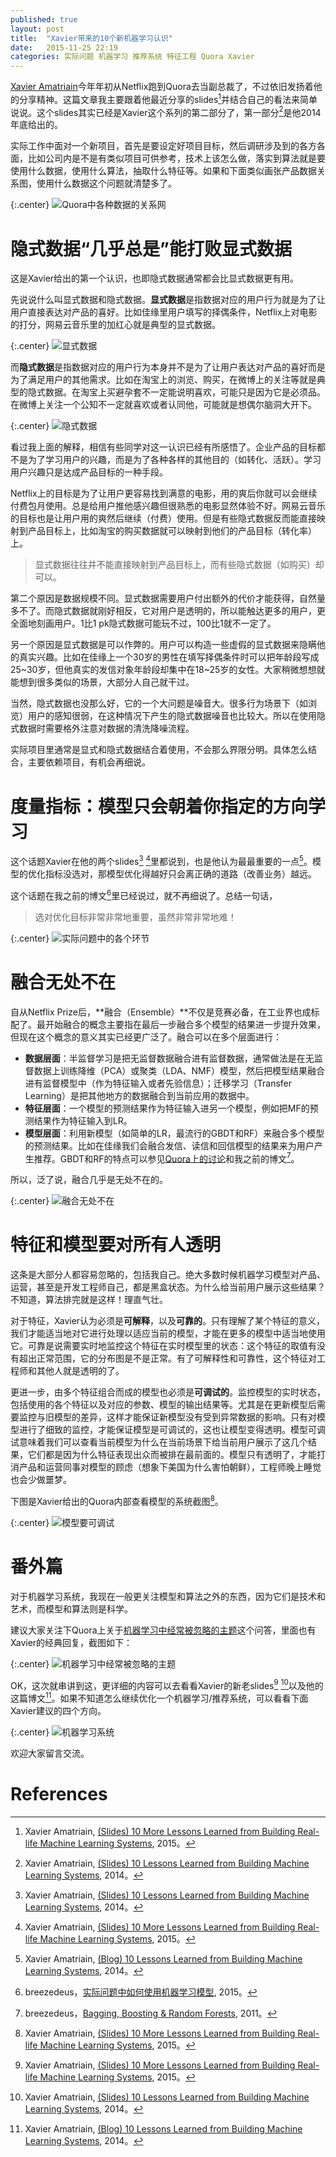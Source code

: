 ```yaml
---
published: true
layout: post
title:  "Xavier带来的10个新机器学习认识"
date:   2015-11-25 22:19
categories: 实际问题 机器学习 推荐系统 特征工程 Quora Xavier
---
```


[Xavier Amatriain](https://www.quora.com/profile/Xavier-Amatriain)今年年初从Netflix跑到Quora去当副总裁了，不过依旧发扬着他的分享精神。这篇文章我主要跟着他最近分享的slides[^lessons15]并结合自己的看法来简单说说。这个slides其实已经是Xavier这个系列的第二部分了，第一部分[^lessons14]是他2014年底给出的。

实际工作中面对一个新项目，首先是要设定好项目目标，然后调研涉及到的各方各面，比如公司内是不是有类似项目可供参考，技术上该怎么做，落实到算法就是要使用什么数据，使用什么算法，抽取什么特征等。如果和下面类似画张产品数据关系图，使用什么数据这个问题就清楚多了。

{:.center}
![Quora中各种数据的关系网][relation]

# 隐式数据“几乎总是”能打败显式数据

这是Xavier给出的第一个认识，也即隐式数据通常都会比显式数据更有用。

先说说什么叫显式数据和隐式数据。**显式数据**是指数据对应的用户行为就是为了让用户直接表达对产品的喜好。比如佳缘里用户填写的择偶条件，Netflix上对电影的打分，网易云音乐里的加红心就是典型的显式数据。

{:.center}
![显式数据][explict_data]

而**隐式数据**是指数据对应的用户行为本身并不是为了让用户表达对产品的喜好而是为了满足用户的其他需求。比如在淘宝上的浏览、购买，在微博上的关注等就是典型的隐式数据。在淘宝上买避孕套不一定能说明喜欢，可能只是因为它是必须品。在微博上关注一个公知不一定就喜欢或者认同他，可能就是想偶尔脑洞大开下。

{:.center}
![隐式数据][implict_data]

看过我上面的解释，相信有些同学对这一认识已经有所感悟了。企业产品的目标都不是为了学习用户的兴趣，而是为了各种各样的其他目的（如转化、活跃）。学习用户兴趣只是达成产品目标的一种手段。

Netflix上的目标是为了让用户更容易找到满意的电影，用的爽后你就可以会继续付费包月使用。总是给用户推他感兴趣但很熟悉的电影显然体验不好。网易云音乐的目标也是让用户用的爽然后继续（付费）使用。但是有些隐式数据反而能直接映射到产品目标上，比如淘宝的购买数据就可以映射到他们的产品目标（转化率）上。

> 显式数据往往并不能直接映射到产品目标上，而有些隐式数据（如购买）却可以。

第二个原因是数据规模不同。显式数据需要用户付出额外的代价才能获得，自然量多不了。而隐式数据就刚好相反，它对用户是透明的，所以能触达更多的用户，更全面地刻画用户。1比1 pk隐式数据可能玩不过，100比1就不一定了。

另一个原因是显式数据是可以作弊的。用户可以构造一些虚假的显式数据来隐瞒他的真实兴趣。比如在佳缘上一个30岁的男性在填写择偶条件时可以把年龄段写成25~30岁，但他真实的发信对象年龄段却集中在18~25岁的女性。大家稍微想想就能想到很多类似的场景，大部分人自己就干过。

当然，隐式数据也没那么好，它的一个大问题是噪音大。很多行为场景下（如浏览）用户的感知很弱，在这种情况下产生的隐式数据噪音也比较大。所以在使用隐式数据时需要格外注意对数据的清洗降噪流程。

实际项目里通常是显式和隐式数据结合着使用，不会那么界限分明。具体怎么结合，主要依赖项目，有机会再细说。


# 度量指标：模型只会朝着你指定的方向学习

这个话题Xavier在他的两个slides[^lessons14] [^lessons15]里都说到，也是他认为最最重要的一点[^lessons14_detail]。模型的优化指标没选对，那模型优化得越好只会离正确的道路（改善业务）越远。

这个话题在我之前的博文[^meituan_ml]里已经说过，就不再细说了。总结一句话，

> 选对优化目标非常非常地重要，虽然非常非常地难！

{:.center}
![实际问题中的各个环节][modules]


# 融合无处不在

自从Netflix Prize后，**融合（Ensemble）**不仅是竞赛必备，在工业界也成标配了。最开始融合的概念主要指在最后一步融合多个模型的结果进一步提升效果，但现在这个概念的意义其实已经更广泛了。融合可以在多个层面进行：

* **数据层面**：半监督学习是把无监督数据融合进有监督数据，通常做法是在无监督数据上训练降维（PCA）或聚类（LDA、NMF）模型，然后把模型结果融合进有监督模型中（作为特征输入或者先验信息）；迁移学习（Transfer Learning）是把其他地方的数据融合到当前应用的数据中。
* **特征层面**：一个模型的预测结果作为特征输入进另一个模型，例如把MF的预测结果作为特征输入到LR。
* **模型层面**：利用新模型（如简单的LR，最流行的GBDT和RF）来融合多个模型的预测结果。比如在佳缘我们会融合发信、读信和回信模型的结果来为用户产生推荐。GBDT和RF的特点可以参见[Quora上的讨论](https://www.quora.com/When-would-one-use-Random-Forests-over-Gradient-Boosted-Machines-GBMs)和我之前的博文[^bb_rf]。

所以，泛了说，融合几乎是无处不在的。

{:.center}
![融合无处不在][ensemble]


# 特征和模型要对所有人透明

这条是大部分人都容易忽略的，包括我自己。绝大多数时候机器学习模型对产品、运营，甚至是开发工程师自己，都是黑盒状态。为什么给当前用户展示这些结果？不知道，算法排完就是这样！理直气壮。

对于特征，Xavier认为必须是**可解释**，以及**可靠的**。只有理解了某个特征的意义，我们才能适当地对它进行处理以适应当前的模型，才能在更多的模型中适当地使用它。可靠是说需要实时地监控这个特征在实时模型里的状态：这个特征的取值有没有超出正常范围，它的分布图是不是正常。有了可解释性和可靠性，这个特征对工程师和其他人就是透明的了。

更进一步，由多个特征组合而成的模型也必须是**可调试的**。监控模型的实时状态，包括使用的各个特征以及对应的参数、模型的输出结果等。尤其是在更新模型后需要监控与旧模型的差异，这样才能保证新模型没有受到异常数据的影响。只有对模型进行了细致的监控，才能保证模型是可调试的，这也让模型变得透明。模型可调试意味着我们可以查看当前模型为什么在当前场景下给当前用户展示了这几个结果，它们都是因为什么特征表现出众而被排在最前面的。模型只有透明了，才能打消产品和运营同事对模型的顾虑（想象下美国为什么害怕朝鲜），工程师晚上睡觉也会少做噩梦。

下图是Xavier给出的Quora内部查看模型的系统截图[^lessons15]。

{:.center}
![模型要可调试][model_debug]

# 番外篇

对于机器学习系统，我现在一般更关注模型和算法之外的东西，因为它们是技术和艺术，而模型和算法则是科学。

建议大家关注下Quora上关于[机器学习中经常被忽略的主题](https://www.quora.com/Machine-Learning/What-are-the-most-common-topics-omitted-from-machine-learning-courses)这个问答，里面也有Xavier的经典回复，截图如下：

{:.center}
![机器学习中经常被忽略的主题][omitted]


OK，这次就串讲到这，更详细的内容可以去看看Xavier的新老slides[^lessons15] [^lessons14]以及他的这篇博文[^lessons14_detail]。如果不知道怎么继续优化一个机器学习/推荐系统，可以看看下面Xavier建议的四个方向。

{:.center}
![机器学习系统][system]

欢迎大家留言交流。


[relation]: /images/quora_data_relations.png "Quora中各种数据的关系网"
[explict_data]: /images/explict_data.png "显式数据"
[implict_data]: /images/implict_data.png "隐式数据"
[modules]: /images/problem_modules.png "实际问题中的各个环节"
[ensemble]: /images/master_ensemble.png "融合无处不在"
[model_debug]: /images/quora_model_debug.png "模型要可调试"
[omitted]: /images/omitted_ml_topics.png "机器学习中经常被忽略的主题"
[system]: /images/xavier_system.png "机器学习系统"



# References
[^lessons14_detail]: Xavier Amatriain, [(Blog) 10 Lessons Learned from Building Machine Learning Systems](http://technocalifornia.blogspot.com/2014/12/ten-lessons-learned-from-building-real.html), 2014。
[^lessons14]: Xavier Amatriain, [(Slides) 10 Lessons Learned from Building Machine Learning Systems](http://pan.baidu.com/s/1hqloae4), 2014。
[^lessons15]: Xavier Amatriain, [(Slides) 10 More Lessons Learned from Building Real-life Machine Learning Systems](http://pan.baidu.com/s/1sjKh4k9), 2015。
[^meituan_ml]: breezedeus，[实际问题中如何使用机器学习模型](../../../2015/07/29/breezedeus-meituan-ml.html), 2015。
[^bb_rf]: breezedeus，[Bagging, Boosting & Random Forests](../../../2011/02/10/breezedeus-dt.html), 2011。